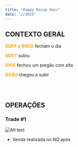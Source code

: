 ```yaml
---
title: "Happy Recap Hour"
date: "//2025"
---
```


## CONTEXTO GERAL

<span style="color:orange"><b>$SPX e $NDX</b></span> fecham o dia

<span style="color:orange"><b>$DXY</b></span> subiu

<span style="color:orange"><b>$VIX</b></span> fechou um pregão com alta

<span style="color:orange"><b>$XAU</b></span> chegou a subir

<br>
<br>

## OPERAÇÕES

### Trade #1

![Alt text](/TRADES/trade1-29-07-25.png)
<br>

- Venda realizada no NQ após
